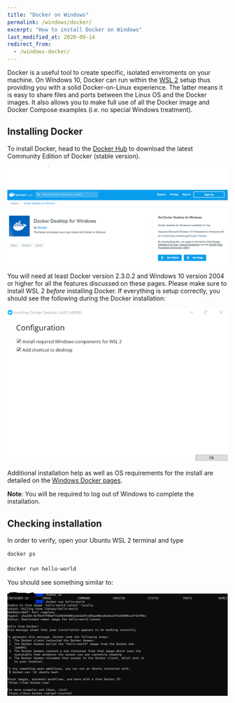```yaml
---
title: "Docker on Windows"
permalink: /windows/docker/
excerpt: "How to install Docker on Windows"
last_modified_at: 2020-09-14
redirect_from:
  - /windows-docker/
---
```


Docker is a useful tool to create specific, isolated enviroments on your machine.
On Windows 10, Docker can run within the [WSL 2](wsl) setup thus providing you with a solid Docker-on-Linux experience.
The latter means it is easy to share files and ports between the Linux OS and the Docker images.
It also allows you to make full use of all the Docker image and Docker Compose examples (i.e. no special Windows treatment).

## Installing Docker

To install Docker, head to the [Docker Hub](https://hub.docker.com/editions/community/docker-ce-desktop-windows/) to download
the latest Community Edition of Docker (stable version).

![Download Docker](../static/windows/docker_download.png)

You will need at least Docker version 2.3.0.2 and Windows 10 version 2004 or higher for all the features discussed on these pages. Please make sure to install WSL 2 _before_ installing Docker. If everything is setup correctly, you should see the following during the Docker installation:

![Download install](../static/windows/docker_install.png)

Additional installation help as well as OS requirements for the install are detailed on the [Windows Docker pages](https://docs.docker.com/docker-for-windows/install/).

**Note**: You will be required to log out of Windows to complete the installation.

## Checking installation

In order to verify, open your Ubuntu WSL 2 terminal and type

```bash
docker ps

docker run hello-world
```

You should see something similar to:

![Docker PS and hello world output](../static/windows/docker_ps_hello_world.png)
